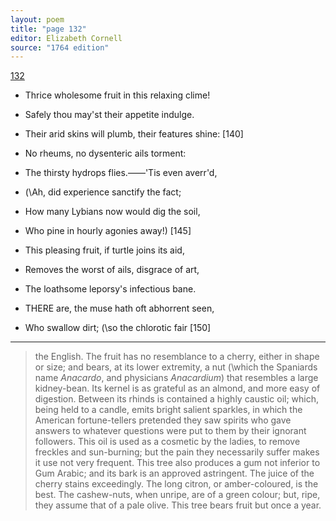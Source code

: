 ```yaml
---
layout: poem
title: "page 132"
editor: Elizabeth Cornell
source: "1764 edition"
---
```



[132]()

- Thrice wholesome fruit in this relaxing clime!
- Safely thou may'st their appetite indulge.
- Their arid skins will plumb, their features shine: [140]
- No rheums, no dysenteric ails torment:
- The thirsty hydrops flies.——'Tis even averr'd, 
- (\Ah, did experience sanctify the fact;
- How many Lybians now would dig the soil,
- Who pine in hourly agonies away!\) [145]
- This pleasing fruit, if turtle joins its aid,
- Removes the worst of ails, disgrace of art,
- The loathsome leporsy's infectious bane.

- THERE are, the muse hath oft abhorrent seen,
- Who swallow dirt; (\so the chlorotic fair [150]

---

> the English. The fruit has no resemblance to a cherry, either in shape or size; and bears, at its lower extremity, a nut (\which the Spaniards name *Anacardo*, and physicians *Anacardium*) that resembles a large kidney-bean. Its kernel is as grateful as an almond, and more easy of digestion. Between its rhinds is contained a highly caustic oil; which, being held to a candle, emits bright salient sparkles, in which the American fortune-tellers pretended they saw spirits who gave answers to whatever questions were put to them by their ignorant followers. This oil is used as a cosmetic by the ladies, to remove freckles and sun-burning; but the pain they necessarily suffer makes it use not very frequent. This tree also produces a gum not inferior to Gum Arabic; and its bark is an approved astringent. The juice of the cherry stains exceedingly. The long citron, or amber-coloured, is the best. The cashew-nuts, when unripe, are of a green colour; but, ripe, they assume that of a pale olive. This tree bears fruit but once a year.
